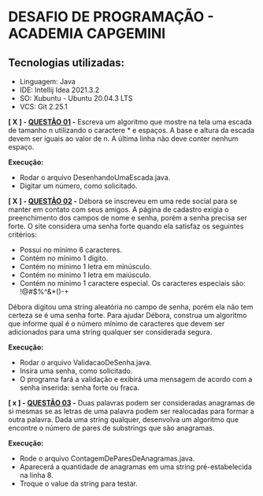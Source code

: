 # DESAFIO DE PROGRAMAÇÃO - ACADEMIA CAPGEMINI

## Tecnologias utilizadas:
- Linguagem: Java
- IDE: Intellij Idea 2021.3.2
- SO: Xubuntu - Ubuntu 20.04.3 LTS
- VCS: Git 2.25.1

**[ X ] - <a href="https://github.com/fabianafarias/desafio-academia-capgemini/blob/master/src/br/com/fabianafarias/DesenhandoUmaEscada.java">QUESTÃO 01</a> -** Escreva um algoritmo que mostre na tela uma escada de tamanho n utilizando o caractere * e espaços.
A base e altura da escada devem ser iguais ao valor de n. A última linha não deve conter nenhum espaço.

**Execução:**
- Rodar o arquivo DesenhandoUmaEscada.java.
- Digitar um número, como solicitado.

**[ X ] - <a href="https://github.com/fabianafarias/desafio-academia-capgemini/blob/master/src/br/com/fabianafarias/ValidacaoDeSenha.java">QUESTÃO 02</a> -** Débora se inscreveu em uma rede social para se manter em contato com seus amigos.
A página de cadastro exigia o preenchimento dos campos de nome e senha, porém a senha precisa ser forte.
O site considera uma senha forte quando ela satisfaz os seguintes critérios:

- Possui no mínimo 6 caracteres.
- Contém no mínimo 1 digito.
- Contém no mínimo 1 letra em minúsculo.
- Contém no mínimo 1 letra em maiúsculo.
- Contém no mínimo 1 caractere especial. Os caracteres especiais são: !@#$%^&*()-+

Débora digitou uma string aleatória no campo de senha, porém ela não tem certeza se é uma senha forte.
Para ajudar Débora, construa um algoritmo que informe qual é o número mínimo de caracteres que devem ser adicionados para uma string qualquer ser considerada segura.

**Execução:**
- Rodar o arquivo ValidacaoDeSenha.java.
- Insira uma senha, como solicitado.
- O programa fará a validação e exibirá uma mensagem de acordo com a senha inserida: senha forte ou fraca.


**[ x ] - <a href="https://github.com/fabianafarias/desafio-academia-capgemini/blob/master/src/br/com/fabianafarias/ContagemDeParesDeAnagramas.java
">QUESTÃO 03</a> -** Duas palavras podem ser consideradas anagramas de si mesmas se as letras de uma palavra podem ser realocadas para formar a outra palavra.
Dada uma string qualquer, desenvolva um algoritmo que encontre o número de pares de substrings que são anagramas.

**Execução:**
- Rode o arquivo ContagemDeParesDeAnagramas.java.
- Aparecerá a quantidade de anagramas em uma string pré-estabelecida na linha 8.
- Troque o value da string para testar.
